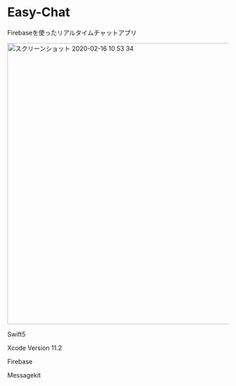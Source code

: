 # Easy-Chat
Firebaseを使ったリアルタイムチャットアプリ

<img width="639" alt="スクリーンショット 2020-02-16 10 53 34" src="https://user-images.githubusercontent.com/51296886/74598074-dd43e500-50ad-11ea-8fcc-ef0a54a4a404.png">

Swift5

Xcode Version 11.2 

Firebase

Messagekit

